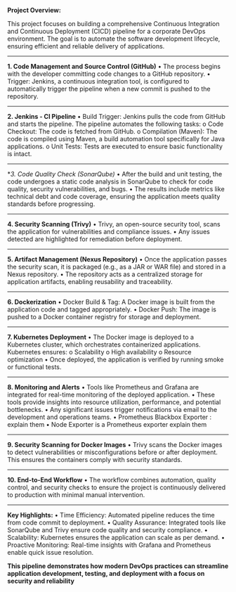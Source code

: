 **Project Overview:**

This project focuses on building a comprehensive Continuous Integration and Continuous Deployment (CICD) pipeline for a corporate DevOps environment. The goal is to automate the software development lifecycle, ensuring efficient and reliable delivery of applications.

________________________________________
**1. Code Management and Source Control (GitHub)**
•	The process begins with the developer committing code changes to a GitHub repository.
•	Trigger: Jenkins, a continuous integration tool, is configured to automatically trigger the pipeline when a new commit is pushed to the repository.
________________________________________
**2. Jenkins - CI Pipeline**
•	Build Trigger: Jenkins pulls the code from GitHub and starts the pipeline. The pipeline automates the following tasks:
o	Code Checkout: The code is fetched from GitHub.
o	Compilation (Maven): The code is compiled using Maven, a build automation tool specifically for Java applications.
o	Unit Tests: Tests are executed to ensure basic functionality is intact.
________________________________________
**3. Code Quality Check (SonarQube)*
•	After the build and unit testing, the code undergoes a static code analysis in SonarQube to check for code quality, security vulnerabilities, and bugs.
•	The results include metrics like technical debt and code coverage, ensuring the application meets quality standards before progressing.
________________________________________
**4. Security Scanning (Trivy)**
•	Trivy, an open-source security tool, scans the application for vulnerabilities and compliance issues.
•	Any issues detected are highlighted for remediation before deployment.
________________________________________
**5. Artifact Management (Nexus Repository)**
•	Once the application passes the security scan, it is packaged (e.g., as a JAR or WAR file) and stored in a Nexus repository.
•	The repository acts as a centralized storage for application artifacts, enabling reusability and traceability.
________________________________________
**6. Dockerization**
•	Docker Build & Tag: A Docker image is built from the application code and tagged appropriately.
•	Docker Push: The image is pushed to a Docker container registry for storage and deployment.
________________________________________
**7. Kubernetes Deployment**
•	The Docker image is deployed to a Kubernetes cluster, which orchestrates containerized applications. Kubernetes ensures:
o	Scalability
o	High availability
o	Resource optimization
•	Once deployed, the application is verified by running smoke or functional tests.
________________________________________
**8. Monitoring and Alerts**
•	Tools like Prometheus and Grafana are integrated for real-time monitoring of the deployed application.
•	These tools provide insights into resource utilization, performance, and potential bottlenecks.
•	Any significant issues trigger notifications via email to the development and operations teams.
•	Prometheus Blackbox Exporter : explain them
•	Node Exporter is a Prometheus exporter explain them
________________________________________
**9. Security Scanning for Docker Images**
•	Trivy scans the Docker images to detect vulnerabilities or misconfigurations before or after deployment. This ensures the containers comply with security standards.
________________________________________
**10. End-to-End Workflow**
•	The workflow combines automation, quality control, and security checks to ensure the project is continuously delivered to production with minimal manual intervention.
________________________________________
**Key Highlights:**
•	Time Efficiency: Automated pipeline reduces the time from code commit to deployment.
•	Quality Assurance: Integrated tools like SonarQube and Trivy ensure code quality and security compliance.
•	Scalability: Kubernetes ensures the application can scale as per demand.
•	Proactive Monitoring: Real-time insights with Grafana and Prometheus enable quick issue resolution.

**This pipeline demonstrates how modern DevOps practices can streamline application development, testing, and deployment with a focus on security and reliability**
